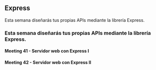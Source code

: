 ## Express

Esta semana diseñarás tus propias APIs mediante la librería Express.

### Esta semana diseñarás tus propias APIs mediante la librería Express.

#### Meeting 41 - Servidor web con Express I

#### Meeting 42 - Servidor web con Express II